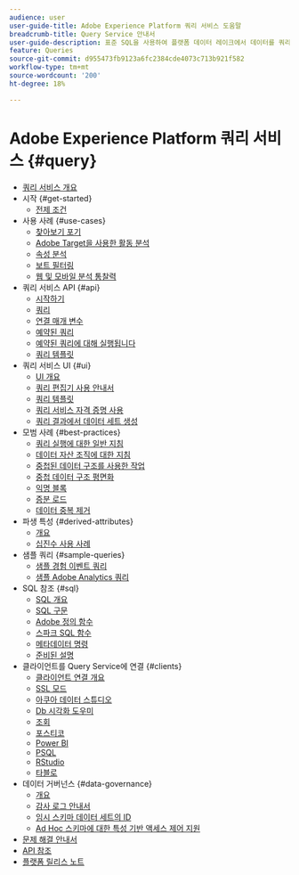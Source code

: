 ```yaml
---
audience: user
user-guide-title: Adobe Experience Platform 쿼리 서비스 도움말
breadcrumb-title: Query Service 안내서
user-guide-description: 표준 SQL을 사용하여 플랫폼 데이터 레이크에서 데이터를 쿼리합니다.
feature: Queries
source-git-commit: d955473fb9123a6fc2384cde4073c713b921f582
workflow-type: tm+mt
source-wordcount: '200'
ht-degree: 18%

---
```



# Adobe Experience Platform 쿼리 서비스 {#query}

- [쿼리 서비스 개요](home.md)
- 시작 {#get-started}
   - [전제 조건](get-started/prerequisites.md)
- 사용 사례 {#use-cases}
   - [찾아보기 포기](use-cases/abandoned-browse.md)
   - [Adobe Target을 사용한 활동 분석](use-cases/activity-analysis-with-adobe-target.md)
   - [속성 분석](use-cases/attribution-analysis.md)
   - [보트 필터링](use-cases/bot-filtering.md)
   - [웹 및 모바일 분석 통찰력](use-cases/analytics-insights.md)
- 쿼리 서비스 API {#api}
   - [시작하기](api/getting-started.md)
   - [쿼리](api/queries.md)
   - [연결 매개 변수](api/connection-parameters.md)
   - [예약된 쿼리](api/scheduled-queries.md)
   - [예약된 쿼리에 대해 실행됩니다](api/runs-scheduled-queries.md)
   - [쿼리 템플릿](api/query-templates.md)
- 쿼리 서비스 UI {#ui}
   - [UI 개요](ui/overview.md)
   - [쿼리 편집기 사용 안내서](ui/user-guide.md)
   - [쿼리 템플릿](ui/query-templates.md)
   - [쿼리 서비스 자격 증명 사용](ui/credentials.md)
   - [쿼리 결과에서 데이터 세트 생성](ui/create-datasets.md)
- 모범 사례 {#best-practices}
   - [쿼리 실행에 대한 일반 지침](best-practices/writing-queries.md)
   - [데이터 자산 조직에 대한 지침](./best-practices/organize-data-assets.md)
   - [중첩된 데이터 구조를 사용한 작업](best-practices/nested-data-structures.md)
   - [중첩 데이터 구조 평면화](best-practices/flatten-nested-data.md)
   - [익명 블록](best-practices/anonymous-block.md)
   - [증분 로드](best-practices/incremental-load.md)
   - [데이터 중복 제거](best-practices/deduplication.md)
- 파생 특성 {#derived-attributes}
   - [개요](derived-attributes/overview.md)
   - [십진수 사용 사례](derived-attributes/deciles-use-case.md)
- 샘플 쿼리 {#sample-queries}
   - [샘플 경험 이벤트 쿼리](sample-queries/experience-event.md)
   - [샘플 Adobe Analytics 쿼리](sample-queries/adobe-analytics.md)
- SQL 참조 {#sql}
   - [SQL 개요](sql/overview.md)
   - [SQL 구문](sql/syntax.md)
   - [Adobe 정의 함수](sql/adobe-defined-functions.md)
   - [스파크 SQL 함수](sql/spark-sql-functions.md)
   - [메타데이터 명령](sql/metadata.md)
   - [준비된 설명](sql/prepared-statements.md)
- 클라이언트를 Query Service에 연결 {#clients}
   - [클라이언트 연결 개요](clients/overview.md)
   - [SSL 모드](./clients/ssl-modes.md)
   - [아쿠아 데이터 스튜디오](clients/aqua-data-studio.md)
   - [Db 시각화 도우미](./clients/dbvisulaizer.md)
   - [조회](clients/looker.md)
   - [포스티코](clients/postico.md)
   - [Power BI](clients/power-bi.md)
   - [PSQL](clients/psql.md)
   - [RStudio](clients/rstudio.md)
   - [타블로](clients/tableau.md)
- 데이터 거버넌스 {#data-governance}
   - [개요](data-governance/overview.md)
   - [감사 로그 안내서](data-governance/audit-log-guide.md)
   - [임시 스키마 데이터 세트의 ID](data-governance/ad-hoc-schema-identities.md)
   - [Ad Hoc 스키마에 대한 특성 기반 액세스 제어 지원](./data-governance/ad-hoc-schema-labels.md)
- [문제 해결 안내서](troubleshooting-guide.md)
- [API 참조](https://www.adobe.io/experience-platform-apis/references/query-service/)
- [플랫폼 릴리스 노트](https://www.adobe.com/go/platform-release-notes-en)